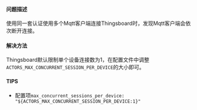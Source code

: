 #### 问题描述
使用同一套认证使用多个Mqtt客户端连接Thingsboard时，发现Mqtt客户端会依次断开连接。

#### 解决方法
Thingsboard默认限制单个设备连接数为1，在配置文件中调整`ACTORS_MAX_CONCURRENT_SESSION_PER_DEVICE`的大小即可。

#### TIPS
- 配置项`max_concurrent_sessions_per_device: "${ACTORS_MAX_CONCURRENT_SESSION_PER_DEVICE:1}"`
